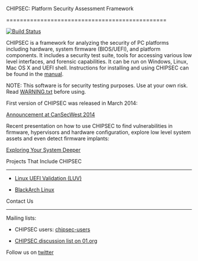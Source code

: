 CHIPSEC: Platform Security Assessment Framework
===============================================

[![Build Status](https://travis-ci.org/chipsec/chipsec.svg?branch=master)](https://travis-ci.org/chipsec/chipsec)

CHIPSEC is a framework for analyzing the security of PC platforms including hardware, system firmware (BIOS/UEFI), and platform components. It includes a security test suite, tools for accessing various low level interfaces, and forensic capabilities. It can be run on Windows, Linux, Mac OS X and UEFI shell. Instructions for installing and using CHIPSEC can be found in the [manual](chipsec-manual.pdf).

NOTE: This software is for security testing purposes. Use at your own risk. Read [WARNING.txt](chipsec/WARNING.txt) before using.

First version of CHIPSEC was released in March 2014:
[Announcement at CanSecWest 2014](https://cansecwest.com/slides/2014/Platform%20Firmware%20Security%20Assessment%20wCHIPSEC-csw14-final.pdf)

Recent presentation on how to use CHIPSEC to find vulnerabilities in firmware, hypervisors and hardware configuration, explore low level system assets and even detect firmware implants:
[Exploring Your System Deeper](https://www.slideshare.net/CanSecWest/csw2017-bazhaniuk-exploringyoursystemdeeperupdated)

Projects That Include CHIPSEC
-----------------------------

 * [Linux UEFI Validation (LUV)](https://01.org/linux-uefi-validation)
 * [BlackArch Linux](https://www.blackarch.org/index.html)

Contact Us
----------

Mailing lists:

 * CHIPSEC users: [chipsec-users](https://groups.google.com/forum/#!forum/chipsec-users)
 * [CHIPSEC discussion list on 01.org](https://lists.01.org/mailman/listinfo/chipsec)

Follow us on [twitter](https://twitter.com/CHIPSEC)
